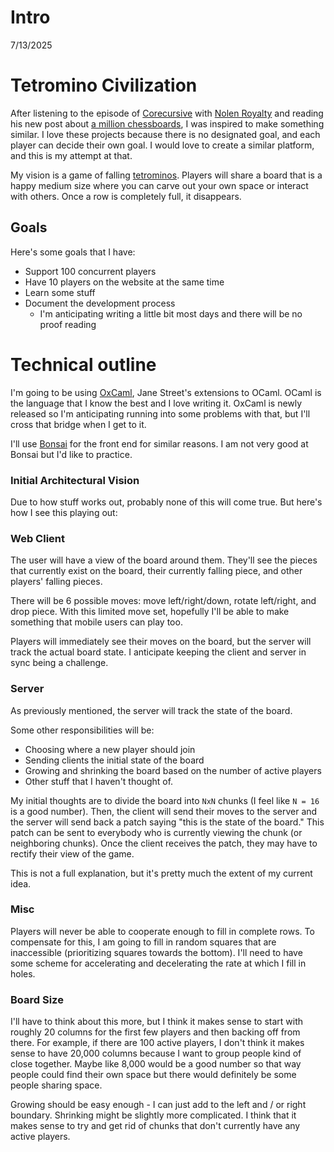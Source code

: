 # Intro

7/13/2025

# Tetromino Civilization

After listening to the episode of [Corecursive](https://corecursive.com/one-million-checkboxes-with-nolen-royalty/)
with [Nolen Royalty](https://eieio.games/) and reading his new post about [a million chessboards](https://eieio.games/blog/a-million-realtime-chess-boards-in-a-single-process/),
I was inspired to make something similar. I love these projects because there is no designated
goal, and each player can decide their own goal. I would love to create a similar platform,
and this is my attempt at that.

My vision is a game of falling [tetrominos](https://en.wikipedia.org/wiki/Tetromino). Players
will share a board that is a happy medium size where you can carve out your own space or
interact with others. Once a row is completely full, it disappears.

## Goals

Here's some goals that I have:

* Support 100 concurrent players
* Have 10 players on the website at the same time
* Learn some stuff
* Document the development process
    * I'm anticipating writing a little bit most days and there will be no proof reading

# Technical outline

I'm going to be using [OxCaml](https://oxcaml.org/), Jane Street's extensions to OCaml.
OCaml is the language that I know the best and I love writing it. OxCaml is newly released
so I'm anticipating running into some problems with that, but I'll cross that bridge when
I get to it.

I'll use [Bonsai](https://github.com/janestreet/bonsai) for the front end for similar
reasons. I am not very good at Bonsai but I'd like to practice.

### Initial Architectural Vision

Due to how stuff works out, probably none of this will come true. But here's how I see
this playing out:

### Web Client

The user will have a view of the board around them. They'll see the pieces that currently
exist on the board, their currently falling piece, and other players' falling pieces.

There will be 6 possible moves: move left/right/down, rotate left/right, and drop piece.
With this limited move set, hopefully I'll be able to make something that mobile users
can play too.

Players will immediately see their moves on the board, but the server will track the
actual board state. I anticipate keeping the client and server in sync being a challenge.

### Server

As previously mentioned, the server will track the state of the board.

Some other responsibilities will be:

* Choosing where a new player should join
* Sending clients the initial state of the board
* Growing and shrinking the board based on the number of active players
* Other stuff that I haven't thought of.

My initial thoughts are to divide the board into `NxN` chunks (I feel like `N = 16` is a good
number). Then, the client will send their moves to the server and the server will send back
a patch saying "this is the state of the board." This patch can be sent to everybody who
is currently viewing the chunk (or neighboring chunks). Once the client receives the patch,
they may have to rectify their view of the game.

This is not a full explanation, but it's pretty much the extent of my current
idea.

### Misc

Players will never be able to cooperate enough to fill in complete rows. To compensate
for this, I am going to fill in random squares that are inaccessible (prioritizing squares
towards the bottom). I'll need to have some scheme for accelerating and decelerating the rate
at which I fill in holes.

### Board Size

I'll have to think about this more, but I think it makes sense to start with roughly 20
columns for the first few players and then backing off from there. For example, if there
are 100 active players, I don't think it makes sense to have 20,000 columns because I want
to group people kind of close together. Maybe like 8,000 would be a good number so that
way people could find their own space but there would definitely be some people sharing
space.

Growing should be easy enough - I can just add to the left and / or right boundary.
Shrinking might be slightly more complicated. I think that it makes sense to try and get
rid of chunks that don't currently have any active players.
